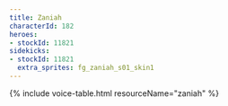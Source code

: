 ```yaml
---
title: Zaniah
characterId: 182
heroes:
- stockId: 11821
sidekicks:
- stockId: 11821
  extra_sprites: fg_zaniah_s01_skin1
---
```


{% include voice-table.html resourceName="zaniah"
%}
